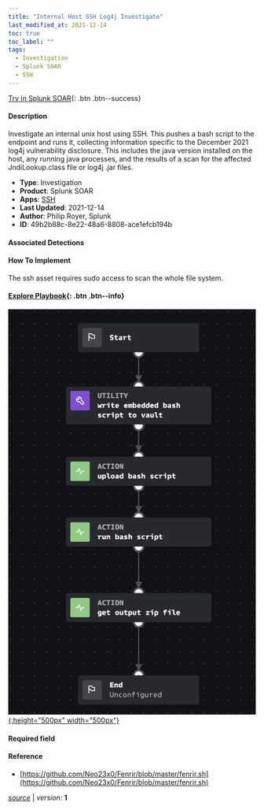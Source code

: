 ```yaml
---
title: "Internal Host SSH Log4j Investigate"
last_modified_at: 2021-12-14
toc: true
toc_label: ""
tags:
  - Investigation
  - Splunk SOAR
  - SSH
---
```


[Try in Splunk SOAR](https://www.splunk.com/en_us/software/splunk-security-orchestration-and-automation.html){: .btn .btn--success}

#### Description

Investigate an internal unix host using SSH. This pushes a bash script to the endpoint and runs it, collecting information specific to the December 2021 log4j vulnerability disclosure. This includes the java version installed on the host, any running java processes, and the results of a scan for the affected JndiLookup.class file or log4j .jar files.

- **Type**: Investigation
- **Product**: Splunk SOAR
- **Apps**: [SSH](https://splunkbase.splunk.com/apps/#/search/SSH/product/soar)
- **Last Updated**: 2021-12-14
- **Author**: Philip Royer, Splunk
- **ID**: 49b2b88c-8e22-48a6-8808-ace1efcb194b

#### Associated Detections


#### How To Implement
The ssh asset requires sudo access to scan the whole file system.


#### [Explore Playbook](https://splunk.github.io/soar-playbook-viewer/?playbook=https://raw.githubusercontent.com/phantomcyber/playbooks/latest/internal_host_ssh_log4j_investigate.json){: .btn .btn--info}

[![explore](https://raw.githubusercontent.com/splunk/security_content/develop/playbooks/internal_host_ssh_log4j_investigate.png){:height="500px" width="500px"}](https://splunk.github.io/soar-playbook-viewer/?playbook=https://raw.githubusercontent.com/phantomcyber/playbooks/latest/internal_host_ssh_log4j_investigate.json)

#### Required field


#### Reference

* [https://github.com/Neo23x0/Fenrir/blob/master/fenrir.sh](https://github.com/Neo23x0/Fenrir/blob/master/fenrir.sh)




[*source*](https://github.com/splunk/security_content/tree/develop/playbooks/internal_host_ssh_log4j_investigate.yml) \| *version*: **1**